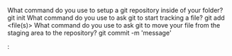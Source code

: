 What command do you use to setup a git repository inside of your folder?
git init
What command do you use to ask git to start tracking a file?
git add <file(s)>
What command do you use to ask git to move your file from the staging area to the repository?
git commit -m 'message'

: